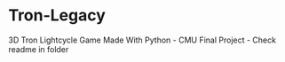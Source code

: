 # Tron-Legacy
3D Tron Lightcycle Game Made With Python - CMU Final Project - Check readme in folder
